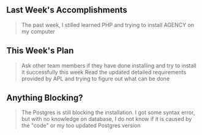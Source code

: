 ## Last Week's Accomplishments

> The past week, I stilled learned PHP and trying to install AGENCY on my computer

## This Week's Plan

> Ask other team members if they have done installing and try to install it successfully this week
> Read the updated detailed requirements provided by APL and trying to figure out what can be done


## Anything Blocking?

> The Postgres is still blocking the installation. I got some syntax error, but with no knowledge on database, I do not know if it is caused by the "code" or my too updated Postgres version

